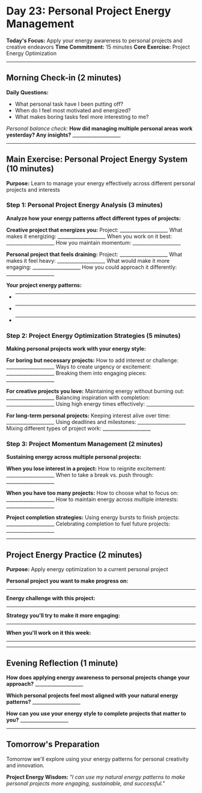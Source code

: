 # Day 23: Personal Project Energy Management

**Today's Focus:** Apply your energy awareness to personal projects and creative endeavors
**Time Commitment:** 15 minutes
**Core Exercise:** Project Energy Optimization

---

## Morning Check-in (2 minutes)

**Daily Questions:**
- What personal task have I been putting off?
- When do I feel most motivated and energized?
- What makes boring tasks feel more interesting to me?

*Personal balance check:*
**How did managing multiple personal areas work yesterday? Any insights?** ____________________

---

## Main Exercise: Personal Project Energy System (10 minutes)

**Purpose:** Learn to manage your energy effectively across different personal projects and interests

### Step 1: Personal Project Energy Analysis (3 minutes)

**Analyze how your energy patterns affect different types of projects:**

**Creative project that energizes you:**
Project: ____________________
What makes it energizing: ____________________
When you work on it best: ____________________
How you maintain momentum: ____________________

**Personal project that feels draining:**
Project: ____________________
What makes it feel heavy: ____________________
What would make it more engaging: ____________________
How you could approach it differently: ____________________

**Your project energy patterns:**
- ____________________
- ____________________
- ____________________

### Step 2: Project Energy Optimization Strategies (5 minutes)

**Making personal projects work with your energy style:**

**For boring but necessary projects:**
How to add interest or challenge: ____________________
Ways to create urgency or excitement: ____________________
Breaking them into engaging pieces: ____________________

**For creative projects you love:**
Maintaining energy without burning out: ____________________
Balancing inspiration with completion: ____________________
Using high energy times effectively: ____________________

**For long-term personal projects:**
Keeping interest alive over time: ____________________
Using deadlines and milestones: ____________________
Mixing different types of project work: ____________________

### Step 3: Project Momentum Management (2 minutes)

**Sustaining energy across multiple personal projects:**

**When you lose interest in a project:**
How to reignite excitement: ____________________
When to take a break vs. push through: ____________________

**When you have too many projects:**
How to choose what to focus on: ____________________
How to maintain energy across multiple interests: ____________________

**Project completion strategies:**
Using energy bursts to finish projects: ____________________
Celebrating completion to fuel future projects: ____________________

---

## Project Energy Practice (2 minutes)

**Purpose:** Apply energy optimization to a current personal project

**Personal project you want to make progress on:**
____________________

**Energy challenge with this project:**
____________________

**Strategy you'll try to make it more engaging:**
____________________

**When you'll work on it this week:**
____________________

---

## Evening Reflection (1 minute)

**How does applying energy awareness to personal projects change your approach?** ____________________

**Which personal projects feel most aligned with your natural energy patterns?** ____________________

**How can you use your energy style to complete projects that matter to you?** ____________________

---

## Tomorrow's Preparation
Tomorrow we'll explore using your energy patterns for personal creativity and innovation.

**Project Energy Wisdom:**
*"I can use my natural energy patterns to make personal projects more engaging, sustainable, and successful."*